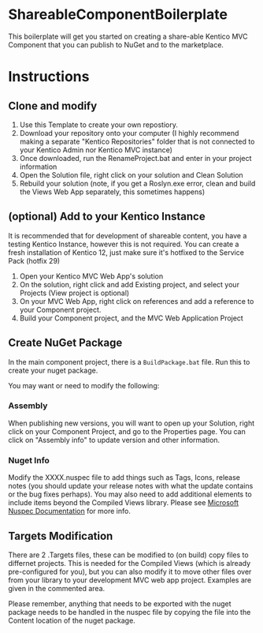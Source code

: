 # ShareableComponentBoilerplate
This boilerplate will get you started on creating a share-able Kentico MVC Component that you can publish to NuGet and to the marketplace.

# Instructions
## Clone and modify
1. Use this Template to create your own repostiory.
1. Download your repository onto your computer (I highly recommend making a separate "Kentico Repositories" folder that is not connected to your Kentico Admin nor Kentico MVC instance)
1. Once downloaded, run the RenameProject.bat and enter in your project information
1. Open the Solution file, right click on your solution and Clean Solution
1. Rebuild your solution (note, if you get a Roslyn.exe error, clean and build the Views Web App separately, this sometimes happens)

## (optional) Add to your Kentico Instance
It is recommended that for development of shareable content, you have a testing Kentico Instance, however this is not required.  You can create a fresh installation of Kentico 12, just make sure it's hotfixed to the Service Pack (hotfix 29)

1. Open your Kentico MVC Web App's solution
1. On the solution, right click and add Existing project, and select your Projects (View project is optional)
1. On your MVC Web App, right click on references and add a reference to your Component project.
1. Build your Component project, and the MVC Web Application Project

## Create NuGet Package
In the main component project, there is a `BuildPackage.bat` file.  Run this to create your nuget package.

You may want or need to modify the following:

### Assembly
When publishing new versions, you will want to open up your Solution, right click on your Component Project, and go to the Properties page.  You can click on "Assembly info" to update version and other information.

### Nuget Info
Modify the XXXX.nuspec file to add things such as Tags, Icons, release notes (you should update your release notes with what the update contains or the bug fixes perhaps).  You may also need to add additional <file> elements to include items beyond the Compiled Views library.  Please see [Microsoft Nuspec Documentation](https://docs.microsoft.com/en-us/nuget/reference/nuspec]) for more info.
  
## Targets Modification
There are 2 .Targets files, these can be modified to (on build) copy files to differnet projects.  This is needed for the Compiled Views (which is already pre-configured for you), but you can also modify it to move other files over from your library to your development MVC web app project.  Examples are given in the commented area.

Please remember, anything that needs to be exported with the nuget package needs to be handled in the nuspec file by copying the file into the Content location of the nuget package.
